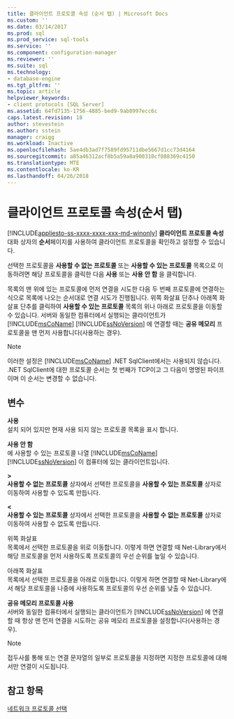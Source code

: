 ```yaml
---
title: 클라이언트 프로토콜 속성 (순서 탭) | Microsoft Docs
ms.custom: ''
ms.date: 03/14/2017
ms.prod: sql
ms.prod_service: sql-tools
ms.service: ''
ms.component: configuration-manager
ms.reviewer: ''
ms.suite: sql
ms.technology:
- database-engine
ms.tgt_pltfrm: ''
ms.topic: article
helpviewer_keywords:
- client protocols [SQL Server]
ms.assetid: 64fd7135-1756-4885-bed9-9ab8997ecc6c
caps.latest.revision: 18
author: stevestein
ms.author: sstein
manager: craigg
ms.workload: Inactive
ms.openlocfilehash: 5ae4db3ad7f7589fd95711dbe5667d1cc73d4164
ms.sourcegitcommit: a85a46312acf8b5a59a8a900310cf088369c4150
ms.translationtype: MTE
ms.contentlocale: ko-KR
ms.lasthandoff: 04/26/2018
---
```

# <a name="client-protocols-properties-order-tab"></a>클라이언트 프로토콜 속성(순서 탭)
[!INCLUDE[appliesto-ss-xxxx-xxxx-xxx-md-winonly](../../includes/appliesto-ss-xxxx-xxxx-xxx-md-winonly.md)]
  **클라이언트 프로토콜 속성** 대화 상자의 **순서**페이지를 사용하여 클라이언트 프로토콜을 확인하고 설정할 수 있습니다.  
  
 선택한 프로토콜을 **사용할 수 없는 프로토콜** 또는 **사용할 수 있는 프로토콜** 목록으로 이동하려면 해당 프로토콜을 클릭한 다음 **사용** 또는 **사용 안 함** 을 클릭합니다.  
  
 목록의 맨 위에 있는 프로토콜에 먼저 연결을 시도한 다음 두 번째 프로토콜에 연결하는 식으로 목록에 나오는 순서대로 연결 시도가 진행됩니다. 위쪽 화살표 단추나 아래쪽 화살표 단추를 클릭하여 **사용할 수 있는 프로토콜** 목록의 위나 아래로 프로토콜을 이동할 수 있습니다. 서버와 동일한 컴퓨터에서 실행되는 클라이언트가 [!INCLUDE[msCoName](../../includes/msconame-md.md)] [!INCLUDE[ssNoVersion](../../includes/ssnoversion-md.md)] 에 연결할 때는 **공유 메모리** 프로토콜을 맨 먼저 사용합니다(사용하는 경우).  
  
> [!NOTE]  
>  이러한 설정은 [!INCLUDE[msCoName](../../includes/msconame-md.md)] .NET SqlClient에서는 사용되지 않습니다. .NET SqlClient에 대한 프로토콜 순서는 첫 번째가 TCP이고 그 다음이 명명된 파이프이며 이 순서는 변경할 수 없습니다.  
  
## <a name="options"></a>변수  
 **사용**  
 설치 되어 있지만 현재 사용 되지 않는 프로토콜 목록을 표시 합니다.  
  
 **사용 안 함**  
 에 사용할 수 있는 프로토콜 나열 [!INCLUDE[msCoName](../../includes/msconame-md.md)] [!INCLUDE[ssNoVersion](../../includes/ssnoversion-md.md)] 이 컴퓨터에 있는 클라이언트입니다.  
  
 **>**  
 **사용할 수 없는 프로토콜** 상자에서 선택한 프로토콜을 **사용할 수 있는 프로토콜** 상자로 이동하여 사용할 수 있도록 만듭니다.  
  
 **\<**  
 **사용할 수 있는 프로토콜** 상자에서 선택한 프로토콜을 **사용할 수 없는 프로토콜** 상자로 이동하여 사용할 수 없도록 만듭니다.  
  
 위쪽 화살표  
 목록에서 선택한 프로토콜을 위로 이동합니다. 이렇게 하면 연결할 때 Net-Library에서 해당 프로토콜을 먼저 사용하도록 프로토콜의 우선 순위를 높일 수 있습니다.  
  
 아래쪽 화살표  
 목록에서 선택한 프로토콜을 아래로 이동합니다. 이렇게 하면 연결할 때 Net-Library에서 해당 프로토콜을 나중에 사용하도록 프로토콜의 우선 순위를 낮출 수 있습니다.  
  
 **공유 메모리 프로토콜 사용**  
 서버와 동일한 컴퓨터에서 실행되는 클라이언트가 [!INCLUDE[ssNoVersion](../../includes/ssnoversion-md.md)] 에 연결할 때 항상 맨 먼저 연결을 시도하는 공유 메모리 프로토콜을 설정합니다(사용하는 경우).  
  
> [!NOTE]  
>  접두사를 통해 또는 연결 문자열의 일부로 프로토콜을 지정하면 지정한 프로토콜에 대해서만 연결이 시도됩니다.  
  
## <a name="see-also"></a>참고 항목  
 [네트워크 프로토콜 선택](http://msdn.microsoft.com/library/6565fb7d-b076-4447-be90-e10d0dec359a)  
  
  
